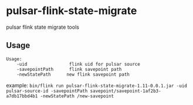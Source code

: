 # pulsar-flink-state-migrate
pulsar flink state migrate tools

## Usage

```
Usage:
	-uid                flink uid for pulsar source
	-savepointPath      flink savepoint path
	-newStatePath      new flink savepoint path
```
example:
`bin/flink run pulsar-flink-state-migrate-1.11-0.0.1.jar -uid pulsar-source-id -savepointPath savepoint/savepoint-1af2b3-a7db17bbd4b1 -newStatePath /new-savepoint`
